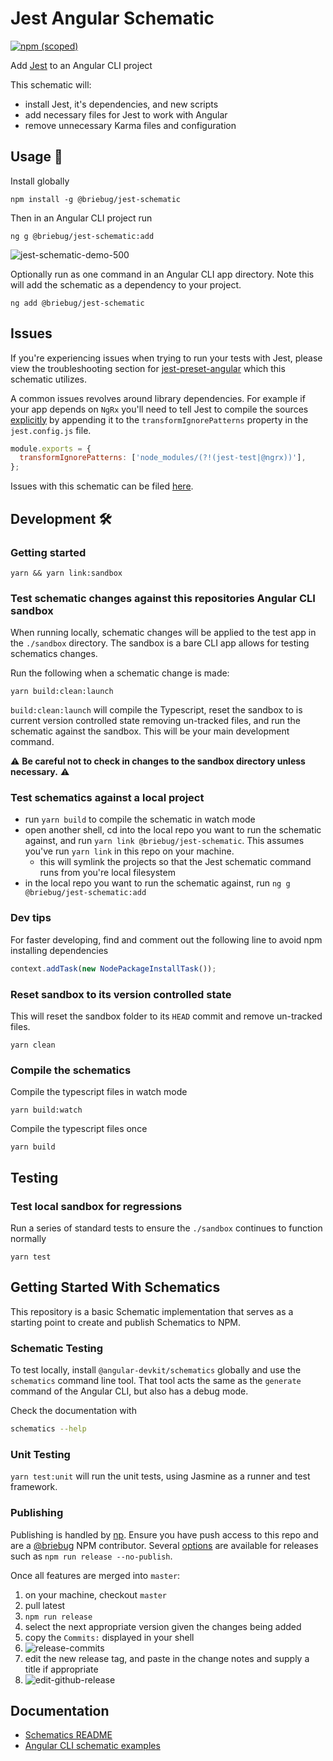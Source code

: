 # Jest Angular Schematic

[![npm (scoped)](https://img.shields.io/npm/v/@briebug/jest-schematic.svg)](https://www.npmjs.com/package/@briebug/jest-schematic)

Add [Jest](https://facebook.github.io/jest/) to an Angular CLI project

This schematic will:

- install Jest, it's dependencies, and new scripts
- add necessary files for Jest to work with Angular
- remove unnecessary Karma files and configuration

## Usage 🚀

Install globally

```shell
npm install -g @briebug/jest-schematic
```

Then in an Angular CLI project run

```shell
ng g @briebug/jest-schematic:add
```

![jest-schematic-demo-500](docs/jest-schematic-demo-500.gif)

Optionally run as one command in an Angular CLI app directory. Note this will add the schematic as a dependency to your project.

```shell
ng add @briebug/jest-schematic
```

## Issues

If you're experiencing issues when trying to run your tests with Jest, please view the troubleshooting section for [jest-preset-angular](https://github.com/thymikee/jest-preset-angular#troubleshooting) which this schematic utilizes.

A common issues revolves around library dependencies. For example if your app depends on `NgRx` you'll need to tell Jest to compile the sources [explicitly](https://github.com/thymikee/jest-preset-angular#adjust-your-transformignorepatterns-whitelist) by appending it to the `transformIgnorePatterns` property in the `jest.config.js` file.

```js
module.exports = {
  transformIgnorePatterns: ['node_modules/(?!(jest-test|@ngrx))'],
};
```

Issues with this schematic can be filed [here](https://github.com/briebug/jest-schematic/issues/new/choose).

## Development 🛠

### Getting started

```shell
yarn && yarn link:sandbox
```

### Test schematic changes against this repositories Angular CLI sandbox

When running locally, schematic changes will be applied to the test app in the `./sandbox` directory. The sandbox is a bare CLI app allows for testing schematics changes.

Run the following when a schematic change is made:

```shell
yarn build:clean:launch
```

`build:clean:launch` will compile the Typescript, reset the sandbox to is current version controlled state removing un-tracked files, and run the schematic against the sandbox. This will be your main development command.

⚠ **Be careful not to check in changes to the sandbox directory unless necessary.** ⚠

### Test schematics against a local project

- run `yarn build` to compile the schematic in watch mode
- open another shell, cd into the local repo you want to run the schematic against, and run `yarn link @briebug/jest-schematic`. This assumes you've run `yarn link` in this repo on your machine.
  - this will symlink the projects so that the Jest schematic command runs from you're local filesystem
- in the local repo you want to run the schematic against, run `ng g @briebug/jest-schematic:add`

### Dev tips

For faster developing, find and comment out the following line to avoid npm installing dependencies

```ts
context.addTask(new NodePackageInstallTask());
```

### Reset sandbox to its version controlled state

This will reset the sandbox folder to its `HEAD` commit and remove un-tracked files.

```shell
yarn clean
```

### Compile the schematics

Compile the typescript files in watch mode

```shell
yarn build:watch
```

Compile the typescript files once

```shell
yarn build
```

## Testing

### Test local sandbox for regressions

Run a series of standard tests to ensure the `./sandbox` continues to function normally

```shell
yarn test
```

## Getting Started With Schematics

This repository is a basic Schematic implementation that serves as a starting point to create and publish Schematics to NPM.

### Schematic Testing

To test locally, install `@angular-devkit/schematics` globally and use the `schematics` command line tool. That tool acts the same as the `generate` command of the Angular CLI, but also has a debug mode.

Check the documentation with

```bash
schematics --help
```

### Unit Testing

`yarn test:unit` will run the unit tests, using Jasmine as a runner and test framework.

### Publishing

Publishing is handled by [np](https://github.com/sindresorhus/np#usage). Ensure you have push access to this repo and are a [@briebug](https://www.npmjs.com/settings/briebug/packages) NPM contributor. Several [options](https://github.com/sindresorhus/np#usage) are available for releases such as `npm run release --no-publish`.

Once all features are merged into `master`:

1. on your machine, checkout `master`
2. pull latest
3. `npm run release`
4. select the next appropriate version given the changes being added
5. copy the `Commits:` displayed in your shell
6. ![release-commits](./docs/np-release.png)
7. edit the new release tag, and paste in the change notes and supply a title if appropriate
8. ![edit-github-release](./docs/edit-github-release.png)

## Documentation

- [Schematics README](https://github.com/angular/angular-cli/blob/master/packages/angular_devkit/schematics/README.md)
- [Angular CLI schematic examples](https://github.com/angular/angular-cli/blob/master/packages/schematics/angular/app-shell/index.ts)